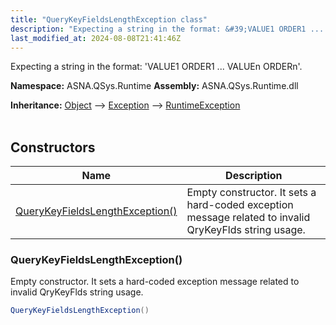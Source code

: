 ```yaml
---
title: "QueryKeyFieldsLengthException class"
description: "Expecting a string in the format: &#39;VALUE1 ORDER1 ... VALUEn ORDERn&#39;. "
last_modified_at: 2024-08-08T21:41:46Z
---
```


Expecting a string in the format: 'VALUE1 ORDER1 ... VALUEn ORDERn'.

**Namespace:** ASNA.QSys.Runtime
**Assembly:** ASNA.QSys.Runtime.dll

**Inheritance:** [Object](https://docs.microsoft.com/en-us/dotnet/api/system.object) --> [Exception](https://docs.microsoft.com/en-us/dotnet/api/system.exception) --> [RuntimeException](/reference/runtime/qsys-runtime/runtime-exception.html)
<br>
<br>

## Constructors

| Name | Description |
| --- | --- |
| [QueryKeyFieldsLengthException()](#querykeyfieldslengthexception) | Empty constructor. It sets a hard-coded exception message related to invalid QryKeyFlds string usage.

### QueryKeyFieldsLengthException()

Empty constructor. It sets a hard-coded exception message related to invalid QryKeyFlds string usage.

```cs
QueryKeyFieldsLengthException()
```
